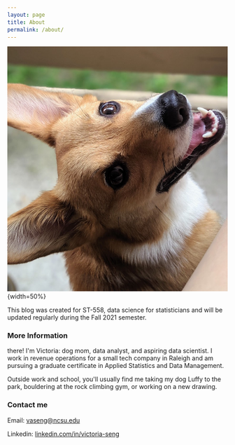 ```yaml
---
layout: page
title: About
permalink: /about/
---
```


![Image of Victoria's dog](https://raw.githubusercontent.com/vic-95/vic-95.github.io/master/images/00100lPORTRAIT_00100_BURST20190608164443145_COVER.jpg){width=50%}

This blog was created for ST-558, data science for statisticians and will be updated regularly during the Fall 2021 semester.

### More Information

there! I'm Victoria: dog mom, data analyst, and aspiring data scientist. I work in revenue operations for a small tech company in Raleigh and am pursuing a graduate certificate in Applied Statistics and Data Management.

Outside work and school, you'll usually find me taking my dog Luffy to the park, bouldering at the rock climbing gym, or working on a new drawing.

### Contact me

Email: [vaseng@ncsu.edu](mailto:vaseng@ncsu.edu)

Linkedin: [linkedin.com/in/victoria-seng](https://www.linkedin.com/in/victoria-seng/)

